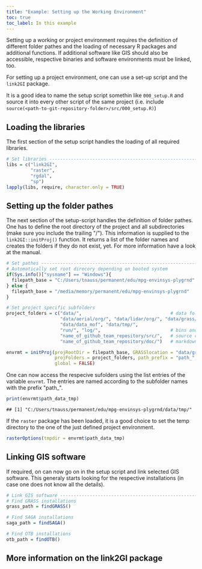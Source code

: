 ```yaml
---
title: "Example: Setting up the Working Environment"
toc: true
toc_label: In this example
---
```




Setting up a working or project environment requires the definition of different folder pathes and the loading of necessary R packages and additional functions. If additional software like GIS should also be accessible, respective binaries and software environments must be linked, too.

For setting up a project environment, one can use a set-up script and the `link2GI` package. 

It is a good idea to name the setup script somethin like `000_setup.R` and source it into every other script of the same project (i.e. include `source(<path-to-git-repository-folder>/src/000_setup.R)`)

## Loading the libraries
The first section of the setup script handles the loading of all required libraries.

```r
# Set libraries ----------------------------------------------------------------
libs = c("link2GI",
         "raster",
         "rgdal",
         "sp")
lapply(libs, require, character.only = TRUE)
```


## Setting up the folder pathes
The next section of the setup-script handles the definition of folder pathes. One has to define the root directory of the project and all subdirectories (make sure you include the trailing "/"). This information is supplied to the `link2GI::initProj()` function. It returns a list of the folder names and creates the folders if they do not exist, yet. For more information have a look at the manual.


```r
# Set pathes -------------------------------------------------------------------
# Automatically set root direcory depending on booted system
if(Sys.info()["sysname"] == "Windows"){
  filepath_base = "C:/Users/tnauss/permanent/edu/mpg-envinsys-plygrnd"
} else {
  filepath_base = "/media/memory/permanent/edu/mpg-envinsys-plygrnd"
}

# Set project specific subfolders
project_folders = c("data/",                                 # data folders
                    "data/aerial/org/", "data/lidar/org/", "data/grass/", 
                    "data/data_mof", "data/tmp/", 
                    "run/", "log/",                          # bins and logging
                    "name_of_github_team_repository/src/",   # source code
                    "name_of_github_team_repository/doc/")   # markdown etc. 

envrmt = initProj(projRootDir = filepath_base, GRASSlocation = "data/grass",
                  projFolders = project_folders, path_prefix = "path_", 
                  global = FALSE)
```
One can now access the respecive sufolders using the list entries of the variable `envrmt`. The entries are named according to the subfolder names with the prefix "path_".

```r
print(envrmt$path_data_tmp)
```

```
## [1] "C:/Users/tnauss/permanent/edu/mpg-envinsys-plygrnd/data/tmp/"
```

If the `raster` package has been loaded, it is a good choice to set the temp directory to the one of the just defined project environment.

```r
rasterOptions(tmpdir = envrmt$path_data_tmp)
```


## Linking GIS software
If required, on can now go on in the setup script and link selected GIS software. This generaly starts looking for the respective installations (in case one does not know all the details).

```r
# Link GIS software ------------------------------------------------------------
# Find GRASS installations
grass_path = findGRASS()

# Find SAGA installations
saga_path = findSAGA()

# Find OTB installations
otb_path = findOTB()
```

## More information on the link2GI package

<div id="presentation-embed-38909962"></div>
<script src='https://slideslive.com/embed_presentation.js'></script>
<script>
    embed = new SlidesLiveEmbed('presentation-embed-38909962', {
        presentationId: '38909962',
        autoPlay: false // change to true to autoplay the embedded presentation
    });
</script>
